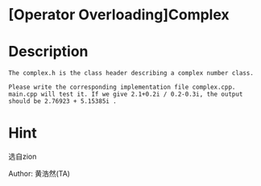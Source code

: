 # [Operator Overloading]Complex

# Description
```
The complex.h is the class header describing a complex number class.

Please write the corresponding implementation file complex.cpp. main.cpp will test it. If we give 2.1+0.2i / 0.2-0.3i, the output should be 2.76923 + 5.15385i .
```

# Hint
选自zion 

Author: 黄浩然(TA)